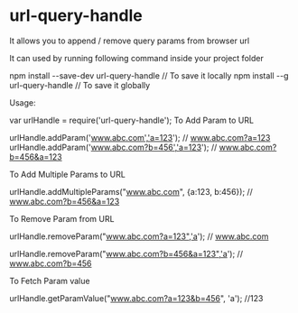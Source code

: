 # url-query-handle
It allows you to append / remove query params from browser url

It can used by running following command inside your project folder

npm install --save-dev url-query-handle // To save it locally
npm install --g url-query-handle // To save it globally

Usage:

var urlHandle = require('url-query-handle');
To Add Param to URL

urlHandle.addParam('www.abc.com','a=123');
// www.abc.com?a=123
urlHandle.addParam('www.abc.com?b=456','a=123');
// www.abc.com?b=456&a=123

To Add Multiple Params to URL

urlHandle.addMultipleParams("www.abc.com", {a:123, b:456});
// www.abc.com?b=456&a=123

To Remove Param from URL

urlHandle.removeParam("www.abc.com?a=123",'a');
// www.abc.com

urlHandle.removeParam("www.abc.com?b=456&a=123",'a');
// www.abc.com?b=456

To Fetch Param value

urlHandle.getParamValue("www.abc.com?a=123&b=456", 'a');
//123
